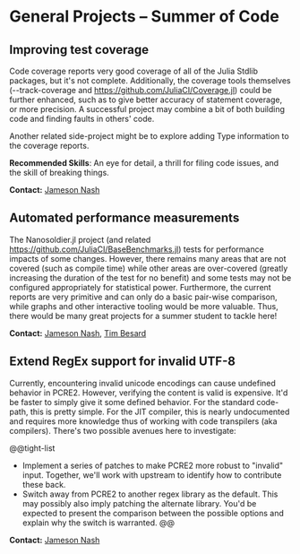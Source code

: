 
# General Projects – Summer of Code

## Improving test coverage

Code coverage reports very good coverage of all of the Julia Stdlib packages, but it's not complete.
Additionally, the coverage tools themselves (--track-coverage and https://github.com/JuliaCI/Coverage.jl)
could be further enhanced, such as to give better accuracy of statement coverage, or more precision.
A successful project may combine a bit of both building code and finding faults in others' code.

Another related side-project might be to explore adding Type information to the coverage reports.

**Recommended Skills**: An eye for detail, a thrill for filing code issues, and the skill of breaking things.

**Contact:** [Jameson Nash](https://github.com/vtjnash)


## Automated performance measurements

The Nanosoldier.jl project (and related https://github.com/JuliaCI/BaseBenchmarks.jl) tests for performance impacts of some changes.
However, there remains many areas that are not covered (such as compile time) while other areas are over-covered
(greatly increasing the duration of the test for no benefit) and some tests may not be configured appropriately for statistical power.
Furthermore, the current reports are very primitive and can only do a basic pair-wise comparison,
while graphs and other interactive tooling would be more valuable.
Thus, there would be many great projects for a summer student to tackle here!

**Contact:** [Jameson Nash](https://github.com/vtjnash), [Tim Besard](https://github.com/maleadt)


## Extend RegEx support for invalid UTF-8

Currently, encountering invalid unicode encodings can cause undefined behavior in PCRE2. However, verifying the content is valid is expensive. It'd be faster to simply give it some defined behavior. For the standard code-path, this is pretty simple. For the JIT compiler, this is nearly undocumented and requires more knowledge thus of working with code transpilers (aka compilers). There's two possible avenues here to investigate:

@@tight-list
 - Implement a series of patches to make PCRE2 more robust to "invalid" input. Together, we'll work with upstream to identify how to contribute these back.
 - Switch away from PCRE2 to another regex library as the default. This may possibly also imply patching the alternate library. You'd be expected to present the comparison between the possible options and explain why the switch is warranted.
@@

**Contact:** [Jameson Nash](https://github.com/vtjnash)
